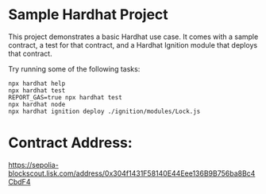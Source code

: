 # Sample Hardhat Project

This project demonstrates a basic Hardhat use case. It comes with a sample contract, a test for that contract, and a Hardhat Ignition module that deploys that contract.

Try running some of the following tasks:

```shell
npx hardhat help
npx hardhat test
REPORT_GAS=true npx hardhat test
npx hardhat node
npx hardhat ignition deploy ./ignition/modules/Lock.js
```

# Contract Address:

https://sepolia-blockscout.lisk.com/address/0x304f1431F58140E44Eee136B9B756ba8Bc4CbdF4
